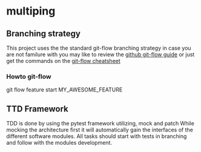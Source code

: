 # multiping

## Branching strategy

This project uses the the standard git-flow branching strategy
in case you are not familure with you may like to review the [github git-flow guide](https://guides.github.com/introduction/flow/)
or just get the commands on the [git-flow cheatsheet](https://danielkummer.github.io/git-flow-cheatsheet/)

### Howto git-flow

  git flow feature start MY_AWESOME_FEATURE

## TTD Framework

TDD is done by using the pytest framework utilizing, mock and patch
While mocking the architecture first it will automatically gain the interfaces of the different software modules.
All tasks should start with tests in branching and follow with the modules development.
